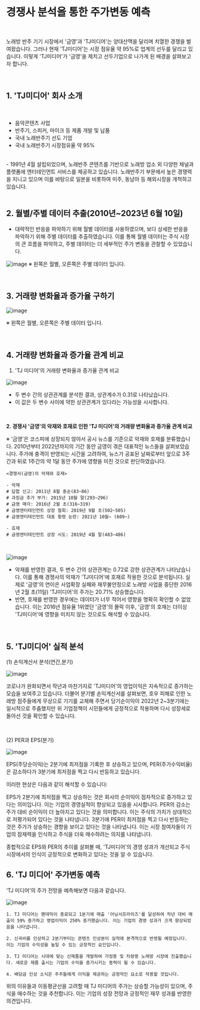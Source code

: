 # 경쟁사 분석을 통한 주가변동 예측

<br/>

노래방 반주 기기 시장에서 '금영'과 'TJ미디어'는 양대산맥을 달리며 치열한 경쟁을 벌여왔습니다.
그러나 현재 'TJ미디어'는 시장 점유율 약 95%로 업계의 선두를 달리고 있습니다. 
이렇게 'TJ미디어'가 '금영'을 제치고 선두기업으로 나가게 된 배경을 살펴보고자 합니다.

<br/>

## 1. 'TJ미디어' 회사 소개

<br/>

- 음악콘텐츠 사업
- 반주기, 스피커, 마이크 등 제품 개발 및 납품
- 국내 노래반주기 선도 기업
- 국내 노래반주기 시장점유율 약 95%

<br/>
- 1991년 4월 설립되었으며, 노래반주 콘텐츠를 기반으로 노래방 업소 외 다양한 채널과 플랫폼에 엔터테인먼트 서비스를 제공하고 있습니다. 노래반주기 부문에서 높은 경쟁력을 지니고 있으며 이를 바탕으로 일본을 비롯하여 미주, 동남아 등 해외시장을 개척하고 있습니다.


<br/>
<br/>

## 2. 월별/주별 데이터 추출(2010년~2023년 6월 10일)

- 대략적인 반응을 파악하기 위해 월별 데이터를 사용하였으며, 보다 상세한 반응을 파악하기 위해 주별 데이터를 추출하였습니다. 이를 통해 월별 데이터는 주식 시장의 큰 흐름을 파악하고, 주별 데이터는 더 세부적인 주가 변동을 관찰할 수 있었습니다.

![image](https://github.com/eun5103/myrepo/assets/128350305/2f7b1add-60a3-41bf-885d-1c9e8c967685)
※ 왼쪽은 월별, 오른쪽은 주별 데이터 입니다.

<br/>

## 3. 거래량 변화율과 증가율 구하기

![image](https://github.com/eun5103/myrepo/assets/128350305/de1bd63f-139b-4734-ada9-5ee187c8bbf3)

※ 왼쪽은 월별, 오른쪽은 주별 데이터 입니다.

<br/>

## 4. 거래량 변화율과 증가율 관계 비교

1. 'TJ 미디어'의 거래량 변화율과 증가율 관계 비교
   
![image](https://github.com/eun5103/myrepo/assets/128350305/2a667765-35f5-4a37-9220-99ad91a9332e)

- 두 변수 간의 상관관계를 분석한 결과, 상관계수가 0.31로 나타났습니다.
- 이 값은 두 변수 사이에 약한 상관관계가 있다라는 가능성을 시사합니다.

<br/>

**2. 경쟁사 '금영'의 악재와 호재로 인한 'TJ 미디어'의 거래량 변화율과 증가율 관계 비교**

※ '금영'은 코스피에 상장되지 않아서 공시 뉴스를 기준으로 악재와 호재를 분류했습니다. 2010년부터 2022년까지의 기간 동안 금영이 겪은 대표적인 뉴스들을 살펴보았습니다. 주가에 충격이 반영되는 시간을 고려하여, 뉴스가 공표된 날짜로부터 앞으로 3주간과 뒤로 1주간의 약 1달 동안 주가에 영향을 미친 것으로 판단하였습니다.
```
<경쟁사(금영)의 악재와 호재>

- 악재
# 답합 신고: 2011년 8월 중순(83~86)
# 과징금 추가 부가: 2015년 10월 말(293~296)
# 금영 매각: 2016년 2월 초(316~319)
# 금영엔터테인먼트 상장 철회: 2019년 9월 초(502~505)
# 금영엔터테인먼트 대표 횡령 논란: 2021년 10월~ (609~)

- 호재
# 금영엔터테인먼트 상장 시도: 2019년 4월 말(483~486)
```
<br/>

![image](https://github.com/eun5103/myrepo/assets/128350305/f50a6a83-21e5-49d2-a589-474f75d2c6da)

- 악재를 반영한 결과, 두 변수 간의 상관관계는 0.72로 강한 상관관계가 나타났습니다. 이를 통해 경쟁사의 악재가 'TJ미디어'에 호재로 작용한 것으로 분석됩니다. 실제로 '금영'의 연이은 사업확장 실패와 재무불안정으로 노래방 사업을 중단한 2016년 2월 초(11일) 'TJ미디어'의 주가는 20.71% 상승했습니다.
- 반면, 호재를 반영한 경우에는 데이터가 너무 적어서 영향을 명확히 확인할 수 없었습니다. 이는 2016년 점유율 1위였던 '금영'의 몰락 이후, '금영'의 호재는 더이상 'TJ미디어'에 영향을 미치지 않는 것으로도 해석할 수 있습니다.

<br/>

## 5. 'TJ미디어' 실적 분석

(1) 손익계산서 분석(연간,분기)

![image](https://github.com/eun5103/myrepo/assets/128350305/7b25e93a-ada3-4410-88f8-e966fb304c73)

코로나가 완화되면서 작년과 마찬가지로 'TJ미디어'의 영업이익은 지속적으로 증가하는 모습을 보여주고 있습니다. 더불어 분기별 손익계산서를 살펴보면, 호우 피해로 인한 노래방 점주들에게 무상으로 기기를 교체해 주면서 당기순이익이 2022년 2~3분기에는 일시적으로 주춤했지만 위 기업정책이 시민들에게 긍정적으로 작용하며 다시 성장세로 돌아선 것을 확인할 수 있습니다. 

<br/>

(2) PER과 EPS(분기)

![image](https://github.com/eun5103/myrepo/assets/128350305/cd035a10-c66b-419e-93f1-ce5c53d5b950)

EPS(주당순이익)는 2분기에 최저점을 기록한 후 상승하고 있으며, PER(주가수익비율)은 감소하다가 3분기에 최저점을 찍고 다시 반등하고 있습니다.

이러한 현상은 다음과 같이 해석할 수 있습니다:

EPS가 2분기에 최저점을 찍고 상승하는 것은 회사의 순이익이 점차적으로 증가하고 있다는 의미입니다. 이는 기업의 경영실적이 향상되고 있음을 시사합니다.
PER의 감소는 주가 대비 순이익이 더 높아지고 있다는 것을 의미합니다. 이는 주식의 가치가 상대적으로 저평가되어 있다는 것을 나타냅니다.
3분기에 PER이 최저점을 찍고 다시 반등하는 것은 주가가 상승하는 경향을 보이고 있다는 것을 나타냅니다. 이는 시장 참여자들이 기업의 잠재력을 인식하고 주식을 더욱 매수하려는 의지를 나타냅니다.

종합적으로 EPS와 PER의 추이를 살펴볼 때, 'TJ미디어'의 경영 성과가 개선되고 주식 시장에서의 인식이 긍정적으로 변화하고 있다는 것을 알 수 있습니다.

## 6. 'TJ 미디어' 주가변동 예측

‘TJ 미디어’의 주가 전망을 예측해보면 다음과 같습니다.

![image](https://github.com/eun5103/myrepo/assets/128350305/625fc573-6e13-4fab-a0b3-fa255f7c235d)

```
1. TJ 미디어는 팬데믹이 종료되고 1분기에 매출 '어닝서프라이즈'를 달성하여 작년 대비 매출이 59% 증가하고 영업이익이 250% 증가했습니다. 이는 기업의 경영 성과가 크게 향상되었음을 나타냅니다.

2. 신곡비를 인상하고 2분기부터는 콘텐츠 인상분이 실적에 본격적으로 반영될 예정입니다. 이는 기업의 수익성을 높일 수 있는 긍정적인 요인입니다.

3. TJ 미디어는 시대에 맞는 신제품을 개발하여 가정용 및 차량용 노래방 시장에 진출했습니다. 새로운 제품 출시는 기업의 수익을 증가시키는 동력이 될 수 있습니다.

4. 배당금 인상 소식은 주주들에게 이익을 제공하는 긍정적인 요소로 작용할 것입니다.
```

위의 이유들과 이동평균선을 고려할 때 TJ 미디어의 주가는 상승할 가능성이 있으며, 주식을 매수하는 것을 추천합니다. 이는 기업의 성장 전망과 긍정적인 재무 성과를 반영한 의견입니다.
